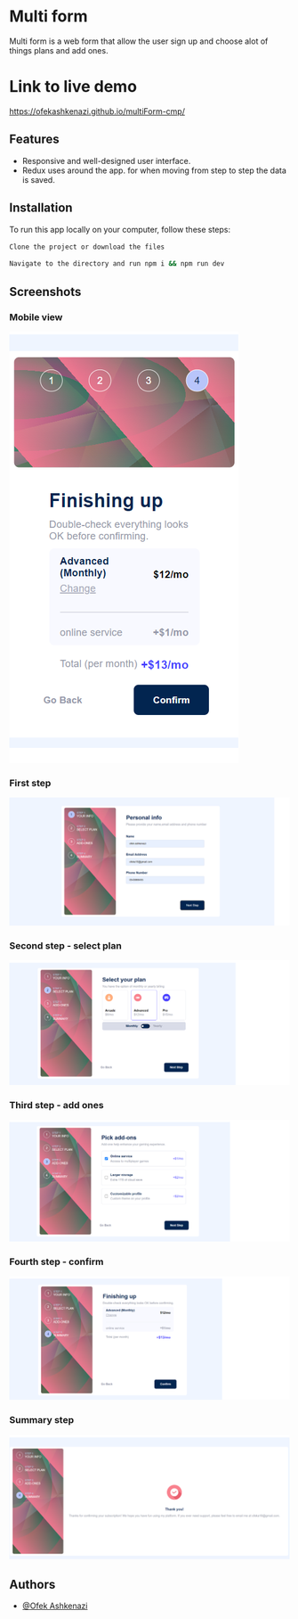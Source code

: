# Multi form 
Multi form is a web form that allow the user sign up and choose alot of things plans and add ones.

# Link to live demo
https://ofekashkenazi.github.io/multiForm-cmp/

## Features
- Responsive and well-designed user interface.
- Redux uses around the app. for when moving from step to step the data is saved.

## Installation
To run this app locally on your computer, follow these steps:

```bash
Clone the project or download the files
```
```bash
Navigate to the directory and run npm i && npm run dev
```
    
## Screenshots

### Mobile view
![Mobile view](/src/assets/images/mobileView.png)

### First step
![First step](/src/assets/images/stage1.png)

### Second step - select plan
![Second step](/src/assets/images/stage2.png)

### Third step - add ones
![Third step](/src/assets/images/stage3.png)

### Fourth step - confirm
![Fourth step](/src/assets/images/stage4.png)

### Summary step
![Summary step](/src/assets/images/lastStage.png)


## Authors
- [@Ofek Ashkenazi](https://github.com/OfekAshkenazi/)
